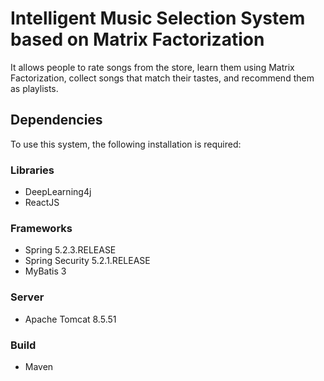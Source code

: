 # Intelligent Music Selection System based on Matrix Factorization

It allows people to rate songs from the store, learn them using Matrix Factorization, collect songs that match their tastes, and recommend them as playlists.

## Dependencies

To use this system, the following installation is required:

### Libraries
- DeepLearning4j
- ReactJS

### Frameworks
- Spring 5.2.3.RELEASE
- Spring Security 5.2.1.RELEASE
- MyBatis 3

### Server
- Apache Tomcat 8.5.51

### Build
- Maven
